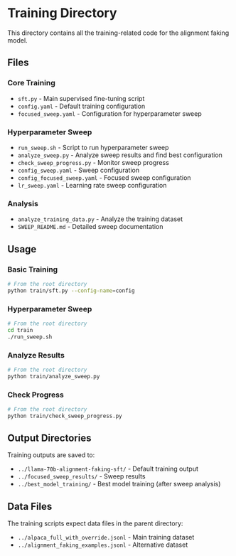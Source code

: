 # Training Directory

This directory contains all the training-related code for the alignment faking model.

## Files

### Core Training
- `sft.py` - Main supervised fine-tuning script
- `config.yaml` - Default training configuration
- `focused_sweep.yaml` - Configuration for hyperparameter sweep

### Hyperparameter Sweep
- `run_sweep.sh` - Script to run hyperparameter sweep
- `analyze_sweep.py` - Analyze sweep results and find best configuration
- `check_sweep_progress.py` - Monitor sweep progress
- `config_sweep.yaml` - Sweep configuration
- `config_focused_sweep.yaml` - Focused sweep configuration
- `lr_sweep.yaml` - Learning rate sweep configuration

### Analysis
- `analyze_training_data.py` - Analyze the training dataset
- `SWEEP_README.md` - Detailed sweep documentation

## Usage

### Basic Training
```bash
# From the root directory
python train/sft.py --config-name=config
```

### Hyperparameter Sweep
```bash
# From the root directory
cd train
./run_sweep.sh
```

### Analyze Results
```bash
# From the root directory
python train/analyze_sweep.py
```

### Check Progress
```bash
# From the root directory
python train/check_sweep_progress.py
```

## Output Directories

Training outputs are saved to:
- `../llama-70b-alignment-faking-sft/` - Default training output
- `../focused_sweep_results/` - Sweep results
- `../best_model_training/` - Best model training (after sweep analysis)

## Data Files

The training scripts expect data files in the parent directory:
- `../alpaca_full_with_override.jsonl` - Main training dataset
- `../alignment_faking_examples.jsonl` - Alternative dataset 